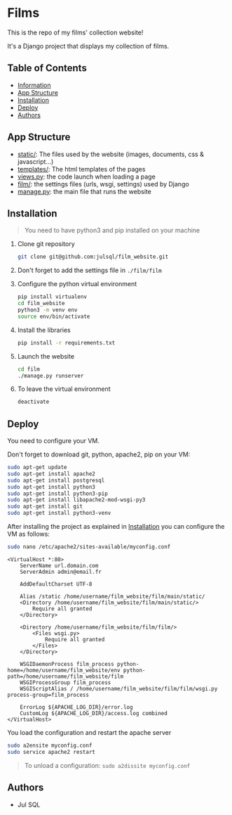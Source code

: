 # Films

This is the repo of my films' collection website!

It's a Django project that displays my collection of films.

## Table of Contents

- [Information](#information)
- [App Structure](#app-structure)
- [Installation](#installation)
- [Deploy](#deploy)
- [Authors](#authors)

## App Structure

- [static/](film/main/static): The files used by the website (images, documents, css & javascript…)
- [templates/](film/main/templates): The html templates of the pages
- [views.py](film/main/views.py): the code launch when loading a page
- [film/](film/film): the settings files (urls, wsgi, settings) used by Django
- [manage.py](film/manage.py): the main file that runs the website

## Installation

> You need to have python3 and pip installed on your machine

1. Clone git repository

    ```bash
    git clone git@github.com:julsql/film_website.git
    ```

2. Don't forget to add the settings file in `./film/film`

3. Configure the python virtual environment

    ```bash
    pip install virtualenv
    cd film_website
    python3 -m venv env
    source env/bin/activate
    ```
   
4. Install the libraries

    ```bash
    pip install -r requirements.txt
   ```

5. Launch the website

    ```bash
    cd film
    ./manage.py runserver 
    ```
6. To leave the virtual environment
    ```bash
    deactivate
    ```

## Deploy

You need to configure your VM.

Don't forget to download git, python, apache2, pip on your VM:
    
```bash
sudo apt-get update
sudo apt-get install apache2
sudo apt-get install postgresql
sudo apt-get install python3
sudo apt-get install python3-pip
sudo apt-get install libapache2-mod-wsgi-py3
sudo apt-get install git
sudo apt-get install python3-venv
```

After installing the project as explained in [Installation](#installation)
you can configure the VM as follows:

```bash
sudo nano /etc/apache2/sites-available/myconfig.conf
```

```
<VirtualHost *:80>
    ServerName url.domain.com
    ServerAdmin admin@email.fr

    AddDefaultCharset UTF-8

    Alias /static /home/username/film_website/film/main/static/
    <Directory /home/username/film_website/film/main/static/>
        Require all granted
    </Directory>

    <Directory /home/username/film_website/film/film/>
        <Files wsgi.py>
            Require all granted
        </Files>
    </Directory>

    WSGIDaemonProcess film_process python-home=/home/username/film_website/env python-path=/home/username/film_website/film
    WSGIProcessGroup film_process
    WSGIScriptAlias / /home/username/film_website/film/film/wsgi.py process-group=film_process

    ErrorLog ${APACHE_LOG_DIR}/error.log
    CustomLog ${APACHE_LOG_DIR}/access.log combined
</VirtualHost>
```

You load the configuration and restart the apache server
```bash
sudo a2ensite myconfig.conf
sudo service apache2 restart
```

> To unload a configuration: `sudo a2dissite myconfig.conf`

## Authors

- Jul SQL